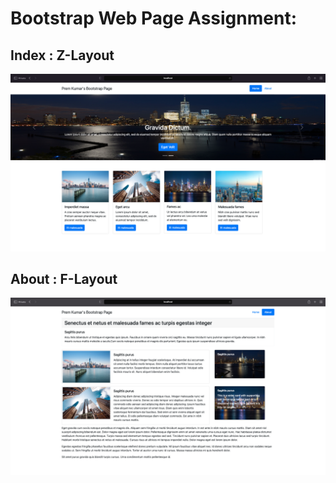 # Bootstrap Web Page Assignment:

## Index : Z-Layout

![Z_Layout](screenshots/Z-Layout.png)

## About : F-Layout

![F_Layout](screenshots/F-Layout.png)
